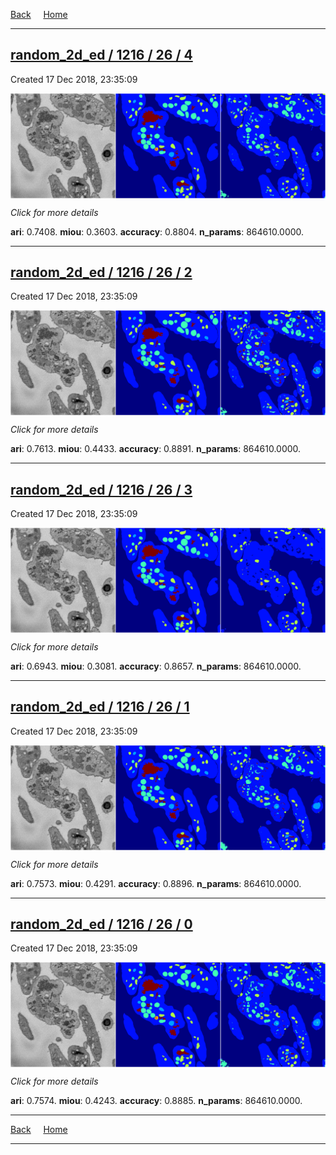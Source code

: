 
[Back](..)&nbsp;&nbsp;&nbsp;&nbsp;&nbsp;[Home](https://leapmanlab.github.io/snapshots)

---

<div class="summary"><a href="4"><h2>random_2d_ed / 1216 / 26 / 4</h2></a><p>Created 17 Dec 2018, 23:35:09
</p><a href="4"><img src="4/media/summary.png" align="center"></a><p>
<i>Click for more details</i>
</p></div>

**ari**: 0.7408. **miou**: 0.3603. **accuracy**: 0.8804. **n_params**: 864610.0000. 

---

<div class="summary"><a href="2"><h2>random_2d_ed / 1216 / 26 / 2</h2></a><p>Created 17 Dec 2018, 23:35:09
</p><a href="2"><img src="2/media/summary.png" align="center"></a><p>
<i>Click for more details</i>
</p></div>

**ari**: 0.7613. **miou**: 0.4433. **accuracy**: 0.8891. **n_params**: 864610.0000. 

---

<div class="summary"><a href="3"><h2>random_2d_ed / 1216 / 26 / 3</h2></a><p>Created 17 Dec 2018, 23:35:09
</p><a href="3"><img src="3/media/summary.png" align="center"></a><p>
<i>Click for more details</i>
</p></div>

**ari**: 0.6943. **miou**: 0.3081. **accuracy**: 0.8657. **n_params**: 864610.0000. 

---

<div class="summary"><a href="1"><h2>random_2d_ed / 1216 / 26 / 1</h2></a><p>Created 17 Dec 2018, 23:35:09
</p><a href="1"><img src="1/media/summary.png" align="center"></a><p>
<i>Click for more details</i>
</p></div>

**ari**: 0.7573. **miou**: 0.4291. **accuracy**: 0.8896. **n_params**: 864610.0000. 

---

<div class="summary"><a href="0"><h2>random_2d_ed / 1216 / 26 / 0</h2></a><p>Created 17 Dec 2018, 23:35:09
</p><a href="0"><img src="0/media/summary.png" align="center"></a><p>
<i>Click for more details</i>
</p></div>

**ari**: 0.7574. **miou**: 0.4243. **accuracy**: 0.8885. **n_params**: 864610.0000. 

---

[Back](..)&nbsp;&nbsp;&nbsp;&nbsp;&nbsp;[Home](https://leapmanlab.github.io/snapshots)

---